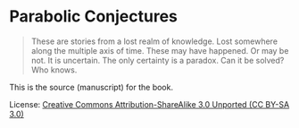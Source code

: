 # Parabolic Conjectures

> These are stories from a lost realm of knowledge. Lost somewhere along the multiple axis of time. These may have happened. Or may be not. It is uncertain. The only certainty is a paradox. Can it be solved? Who knows.

This is the source (manuscript) for the book.

License: [Creative Commons Attribution-ShareAlike 3.0 Unported (CC BY-SA 3.0)](http://creativecommons.org/licenses/by-sa/3.0/deed.en_US)
